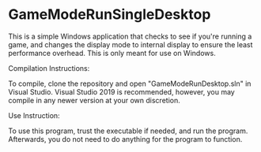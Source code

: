 # GameModeRunSingleDesktop

This is a simple Windows application that checks to see if you're running a game, and changes the display mode to internal display to ensure the least performance overhead. This is only meant for use on Windows.

Compilation Instructions:

To compile, clone the repository and open "GameModeRunDesktop.sln" in Visual Studio. Visual Studio 2019 is recommended, however, you may compile in any newer version at your own discretion.

Use Instruction:

To use this program, trust the executable if needed, and run the program. Afterwards, you do not need to do anything for the program to function.
